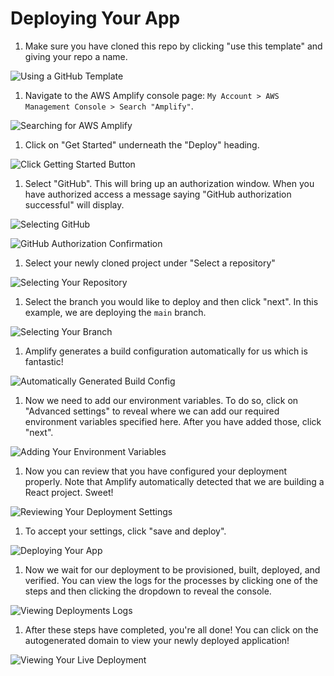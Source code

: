 # Deploying Your App

1. Make sure you have cloned this repo by clicking "use this template" and giving your repo a name.

![Using a GitHub Template](https://tk-assets.lambdaschool.com/d7226911-312b-48cb-882d-c7f7c8a0a69a_Screenshot2020-07-16at23.10.50.png)

1. Navigate to the AWS Amplify console page: `My Account > AWS Management Console > Search "Amplify"`.

![Searching for AWS Amplify](https://tk-assets.lambdaschool.com/6a3082c2-2597-49fd-8fa3-acd5484b5338_Screenshot2020-07-17at18.04.52.png)

1. Click on "Get Started" underneath the "Deploy" heading.

![Click Getting Started Button](https://tk-assets.lambdaschool.com/6cbf2433-7ca0-4eb5-ad49-92a201481c86_3.png)

1. Select "GitHub". This will bring up an authorization window. When you have authorized access a message saying "GitHub authorization successful" will display.

![Selecting GitHub](https://tk-assets.lambdaschool.com/a90056e2-d692-4ad8-ad40-c5d7f833d340_5.png)

![GitHub Authorization Confirmation](https://tk-assets.lambdaschool.com/0bfce3ad-ad3c-4d60-b83c-a721d58343f7_5.1.png)

1. Select your newly cloned project under "Select a repository"

![Selecting Your Repository](https://tk-assets.lambdaschool.com/8028bdd2-97ea-46ca-ba4d-375f275b7544_6.png)

1. Select the branch you would like to deploy and then click "next". In this example, we are deploying the `main` branch.

![Selecting Your Branch](https://tk-assets.lambdaschool.com/46001b85-27e4-4046-bef8-8cc990f7acba_7.png)

1. Amplify generates a build configuration automatically for us which is fantastic!

![Automatically Generated Build Config](https://tk-assets.lambdaschool.com/d4c98046-9931-4227-ac6c-a93132064b76_8.png)

1. Now we need to add our environment variables. To do so, click on "Advanced settings" to reveal where we can add our required environment variables specified here. After you have added those, click "next".

![Adding Your Environment Variables](https://tk-assets.lambdaschool.com/46c5702a-98b3-47da-a64d-e419c4d0dd60_9.png)

1. Now you can review that you have configured your deployment properly. Note that Amplify automatically detected that we are building a React project. Sweet!

![Reviewing Your Deployment Settings](https://tk-assets.lambdaschool.com/fcdd3f45-5ab9-4a77-a919-821984fdb60a_10.png)

1. To accept your settings, click "save and deploy".

![Deploying Your App](https://tk-assets.lambdaschool.com/6a28acec-4718-4cae-8143-7c0cfd6e9b19_11.png)

1. Now we wait for our deployment to be provisioned, built, deployed, and verified. You can view the logs for the processes by clicking one of the steps and then clicking the dropdown to reveal the console.

![Viewing Deployments Logs](https://tk-assets.lambdaschool.com/2f83ce34-b3f1-4d4f-8f40-4d43cfe6f650_12.png)

1. After these steps have completed, you're all done! You can click on the autogenerated domain to view your newly deployed application!

![Viewing Your Live Deployment](https://tk-assets.lambdaschool.com/6c776bb0-60cc-4cb9-9aba-56722824849b_13.png)
